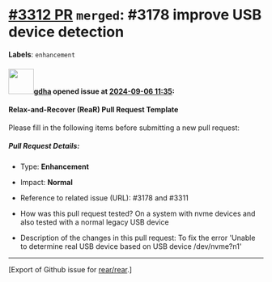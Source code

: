 [\#3312 PR](https://github.com/rear/rear/pull/3312) `merged`: \#3178 improve USB device detection
=================================================================================================

**Labels**: `enhancement`

#### <img src="https://avatars.githubusercontent.com/u/888633?u=cdaeb31efcc0048d3619651aa18dd4b76e636b21&v=4" width="50">[gdha](https://github.com/gdha) opened issue at [2024-09-06 11:35](https://github.com/rear/rear/pull/3312):

#### Relax-and-Recover (ReaR) Pull Request Template

Please fill in the following items before submitting a new pull request:

##### Pull Request Details:

-   Type: **Enhancement**

-   Impact: **Normal**

-   Reference to related issue (URL): \#3178 and \#3311

-   How was this pull request tested? On a system with nvme devices and
    also tested with a normal legacy USB device

-   Description of the changes in this pull request: To fix the error
    'Unable to determine real USB device based on USB device
    /dev/nvme?n1'

------------------------------------------------------------------------

\[Export of Github issue for
[rear/rear](https://github.com/rear/rear).\]
